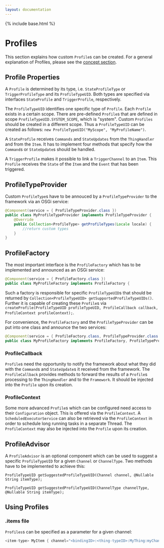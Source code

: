```yaml
---
layout: documentation
---
```


{% include base.html %}

# Profiles

This section explains how custom `Profile`s can be created.
For a general explanation of Profiles, please see the [concept section](../../concepts/profiles.html).

## Profile Properties

A `Profile` is determined by its type, i.e. `StateProfileType` or `TriggerProfileType` and its `ProfileTypeUID`.
Both types are specified via interfaces `StateProfile` and `TriggerProfile`, respectively.

The `ProfileTypeUID` identifies one specific type of `Profile`.
Each `Profile` exists in a certain scope.
There are pre-defined `Profile`s that are defined in scope `ProfileTypeUID.SYSTEM_SCOPE`, which is "system".
Custom `Profiles` should be created in a different scope.
Thus a `ProfileTypeUID` can be created as follows: `new ProfileTypeUID("MyScope", "MyProfileName")`.

A `StateProfile` receives `Commands` and `StateUpdates` from the `ThingHandler` and from the `Item`.
It has to implement four methods that specify how the `Command`s or `StateUpdate`s should be handled.

A `TriggerProfile` makes it possible to link a `TriggerChannel` to an `Item`.
This `Profile` receives the `State` of the `Item` and the `Event` that has been triggered.

## ProfileTypeProvider

Custom `ProfileType`s have to be annouced by a `ProfileTypeProvider` to the framework via an OSGi service:

```java
@Component(service = { ProfileTypeProvider.class })
public class MyProfileTypeProvider implements ProfileTypeProvider {
    @Override
    public Collection<ProfileType> getProfileTypes(Locale locale) {
        //return custom types
    }
}
```

## ProfileFactory

The most important interface is the `ProfileFactory` which has to be implemented and announced as an OSGi service:

```java
@Component(service = { ProfileFactory.class })
public class MyProfileFactory implements ProfileFactory {
```

Such a factory is responsible for specific `ProfileTypeUID`s that should be returned by `Collection<ProfileTypeUID> getSupportedProfileTypeUIDs()`.
Further it is capable of creating these `Profile`s via `createProfile(ProfileTypeUID profileTypeUID, ProfileCallback callback, ProfileContext profileContext);`.

For convenience, the `ProfileFactory` and the `ProfileTypeProvider` can be put into one class and announce the two services:

```java
@Component(service = { ProfileFactory.class, ProfileTypeProvider.class })
public class MyProfileFactory implements ProfileFactory, ProfileTypeProvider {
```

### ProfileCallback

`Profile`s need the opportunity to notify the framework about what they did with the `Command`s and `StateUpdate`s it received from the framework.
The `ProfileCallback` provides methods to forward the results of a `Profile`s processing to the `ThingHandler` and to the `Framework`.
It should be injected into the `Profile` upon its creation.

### ProfileContext

Some more advanced `Profile`s which can be configured need access to their `Configuration` object.
This is offered via the `ProfileContext`.
A `ScheduledExecutorService` can also be retrieved via the `ProfileContext` in order to schedule long running tasks in a separate Thread.
The `ProfileContext` may also be injected into the `Profile` upon its creation.

## ProfileAdvisor

A `ProfileAdvisor` is an optional component which can be used to suggest a specific `ProfileTypeUID` for a given `Channel` or `ChannelType`.
Two methods have to be implemented to achieve this:

`ProfileTypeUID getSuggestedProfileTypeUID(Channel channel, @Nullable String itemType);`

`ProfileTypeUID getSuggestedProfileTypeUID(ChannelType channelType, @Nullable String itemType);`

## Using Profiles

### .items file

`Profiles`s can be specified as a parameter for a given channel:

```java
<item-type> MyItem { channel="<bindingID>:<thing-typeID>:MyThing:myChannel"[profile="MyScope:MyProfile"]}
```